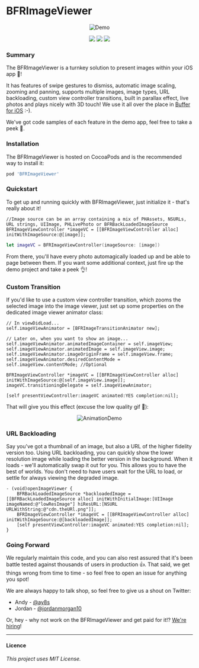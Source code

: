 # BFRImageViewer

<p align="center">
  <img src="/demo.gif?raw=true" alt="Demo" />
</p>
<p align="center">
  <img src="https://img.shields.io/cocoapods/p/BFRImageViewer.svg" />
  <img src="https://img.shields.io/cocoapods/v/BFRImageViewer.svg" />
  <img src="https://img.shields.io/cocoapods/l/BFRImageViewer.svg" />
</p>

### Summary
The BFRImageViewer is a turnkey solution to present images within your iOS app 🎉! 

It has features of swipe gestures to dismiss, automatic image scaling, zooming and panning, supports multiple images, image types, URL backloading, custom view controller transitions, built in parallax effect, live photos and plays nicely with 3D touch! We use it all over the place in [Buffer for iOS](https://itunes.apple.com/us/app/buffer-for-twitter-pinterest/id490474324?mt=8) :-). 

We've got code samples of each feature in the demo app, feel free to take a peek 👀.

### Installation
The BFRImageViewer is hosted on CocoaPods and is the recommended way to install it:
```ruby
pod 'BFRImageViewer'
```


### Quickstart
To get up and running quickly with BFRImageViewer, just initialize it - that's really about it!
```objc
//Image source can be an array containing a mix of PHAssets, NSURLs, URL strings, UIImage, PHLivePhoto or BFRBackLoadedImageSource
BFRImageViewController *imageVC = [[BFRImageViewController alloc] initWithImageSource:@[image]];
```
```swift
let imageVC = BFRImageViewController(imageSource: [image])
```
From there, you'll have every photo automagically loaded up and be able to page between them. If you want some additional context, just fire up the demo project and take a peek 👌!

### Custom Transition
If you'd like to use a custom view controller transition, which zooms the selected image into the image viewer, just set up some properties on the dedicated image viewer animator class:
```objc
// In viewDidLoad...
self.imageViewAnimator = [BFRImageTransitionAnimator new];

// Later on, when you want to show an image...
self.imageViewAnimator.animatedImageContainer = self.imageView;
self.imageViewAnimator.animatedImage = self.imageView.image;
self.imageViewAnimator.imageOriginFrame = self.imageView.frame;
self.imageViewAnimator.desiredContentMode = self.imageView.contentMode; //Optional

BFRImageViewController *imageVC = [[BFRImageViewController alloc] initWithImageSource:@[self.imageView.image]];
imageVC.transitioningDelegate = self.imageViewAnimator; 

[self presentViewController:imageVC animated:YES completion:nil];
```
That will give you this effect (excuse the low quality gif 🙈):
<p align="center">
  <img src="/transition.gif?raw=true" alt="AnimationDemo" />
</p>

### URL Backloading
Say you've got a thumbnail of an image, but also a URL of the higher fidelity version too. Using URL backloading, you can quickly show the lower resolution image while loading the better version in the background. When it loads - we'll automatically swap it out for you. This allows you to have the best of worlds. You don't need to have users wait for the URL to load, or settle for always viewing the degraded image.
```objc
- (void)openImageViewer {
    BFRBackLoadedImageSource *backloadedImage = [[BFRBackLoadedImageSource alloc] initWithInitialImage:[UIImage imageNamed:@"lowResImage"] hiResURL:[NSURL URLWithString:@"cdn.theURl.png"]];
    BFRImageViewController *imageVC = [[BFRImageViewController alloc] initWithImageSource:@[backloadedImage]];
    [self presentViewController:imageVC animated:YES completion:nil];
}
```

### Going Forward
We regularly maintain this code, and you can also rest assured that it's been battle tested against thousands of users in production 👍. That said, we get things wrong from time to time - so feel free to open an issue for anything you spot!

We are always happy to talk shop, so feel free to give us a shout on Twitter:

+ Andy - [@ay8s](http://www.twitter.com/ay8s)
+ Jordan - [@jordanmorgan10](http://www.twitter.com/jordanmorgan10)

Or, hey - why not work on the BFRImageViewer and get paid for it!? [We're hiring](http://www.buffer.com/journey)!

- - -
#### Licence
_This project uses MIT License._

